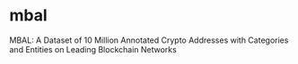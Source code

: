 # mbal
MBAL: A Dataset of 10 Million Annotated Crypto Addresses with Categories and Entities on Leading Blockchain Networks
